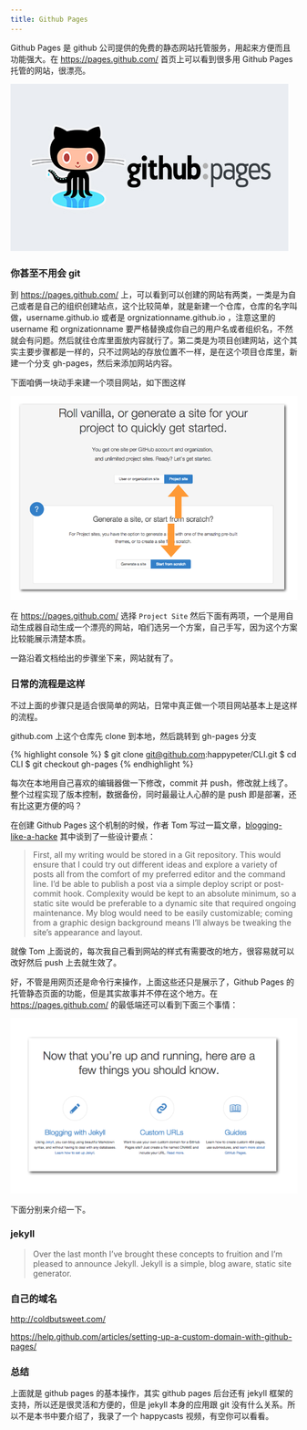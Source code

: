```yaml
---
title: Github Pages
---
```



Github Pages 是 github 公司提供的免费的静态网站托管服务，用起来方便而且功能强大。在 <https://pages.github.com/> 首页上可以看到很多用 Github Pages 托管的网站，很漂亮。

![](images/pages/logo.png)

### 你甚至不用会 git


到 <https://pages.github.com/> 上，可以看到可以创建的网站有两类，一类是为自己或者是自己的组织创建站点，这个比较简单，就是新建一个仓库，仓库的名字叫做，username.github.io 或者是 orgnizationname.github.io ，注意这里的 username 和 orgnizationname 要严格替换成你自己的用户名或者组织名，不然就会有问题。然后就往仓库里面放内容就行了。第二类是为项目创建网站，这个其实主要步骤都是一样的，只不过网站的存放位置不一样，是在这个项目仓库里，新建一个分支 gh-pages，然后来添加网站内容。

下面咱俩一块动手来建一个项目网站，如下图这样

![](images/pages/project_site.png)

在 <https://pages.github.com/> 选择 `Project Site` 然后下面有两项，一个是用自动生成器自动生成一个漂亮的网站，咱们选另一个方案，自己手写，因为这个方案比较能展示清楚本质。

一路沿着文档给出的步骤坐下来，网站就有了。

### 日常的流程是这样
不过上面的步骤只是适合很简单的网站，日常中真正做一个项目网站基本上是这样的流程。

github.com 上这个仓库先 clone 到本地，然后跳转到 gh-pages 分支

{% highlight console %}
$ git clone git@github.com:happypeter/CLI.git
$ cd CLI
$ git checkout gh-pages
{% endhighlight %}


每次在本地用自己喜欢的编辑器做一下修改，commit 并 push，修改就上线了。整个过程实现了版本控制，数据备份，同时最最让人心醉的是 push 即是部署，还有比这更方便的吗？

在创建 Github Pages 这个机制的时候，作者 Tom 写过一篇文章，[blogging-like-a-hacke](http://tom.preston-werner.com/2008/11/17/blogging-like-a-hacker.html) 其中谈到了一些设计要点：

>First, all my writing would be stored in a Git repository. This would ensure that I could try out different ideas and explore a variety of posts all from the comfort of my preferred editor and the command line. I’d be able to publish a post via a simple deploy script or post-commit hook. Complexity would be kept to an absolute minimum, so a static site would be preferable to a dynamic site that required ongoing maintenance. My blog would need to be easily customizable; coming from a graphic design background means I’ll always be tweaking the site’s appearance and layout.

就像 Tom 上面说的，每次我自己看到网站的样式有需要改的地方，很容易就可以改好然后 push 上去就生效了。

好，不管是用网页还是命令行来操作，上面这些还只是展示了，Github Pages 的托管静态页面的功能，但是其实故事并不停在这个地方。在 <https://pages.github.com/> 的最低端还可以看到下面三个事情：

![](images/pages/more_function.png)

下面分别来介绍一下。

### jekyll

> Over the last month I’ve brought these concepts to fruition and I’m pleased to announce Jekyll. Jekyll is a simple, blog aware, static site generator. 

### 自己的域名

http://coldbutsweet.com/

https://help.github.com/articles/setting-up-a-custom-domain-with-github-pages/

  ### 总结
  上面就是 github pages 的基本操作，其实 github pages 后台还有 jekyll 框架的支持，所以还是很灵活和方便的，但是 jekyll 本身的应用跟 git 没有什么关系。所以不是本书中要介绍了，我录了一个 happycasts 视频，有空你可以看看。